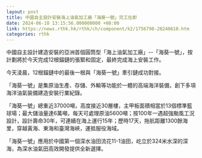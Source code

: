 ```yaml
---
layout: post
title: 中國自主設計安裝海上油氣加工廠「海葵一號」完工在即
date: 2024-06-10 13:15:56.000000000 +08:00
link: https://news.rthk.hk/rthk/ch/component/k2/1756798-20240610.htm
categories: rthk
---
```


中國自主設計建造安裝的亞洲首個圓筒型「海上油氣加工廠」--「海葵一號」，按計劃將於今天完成12根錨鏈的張緊和固定，最終完成海上安裝工作。

今天淩晨，12根錨鏈中的最後一根與「海葵一號」牽引鏈成功對接。

「海葵一號」是集原油生產、存儲、外輸等功能於一體的高端海洋裝備，創下多項海洋油氣裝備建造安裝行業紀錄。

「海葵一號」總重近37000噸，高度接近30層樓，主甲板面積相當於13個標準籃球場；最大儲油量達6萬噸，每天可處理原油5600噸；按100年一遇超強颱風工況設計，設計壽命30年，可連續在海上運行15年；歷時17天，拖航距離1300餘海里，穿越黃海、東海和臺灣海峽，運抵服役海域。

「海葵一號」應用於中國第一個深水油田流花11-1油田，屹立於324米水深的深海，為深水油氣田高效開發提供全新選擇。
